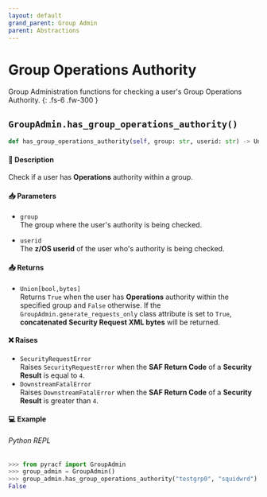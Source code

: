 ```yaml
---
layout: default
grand_parent: Group Admin
parent: Abstractions
---
```


# Group Operations Authority

Group Administration functions for checking a user's Group Operations Authority. 
{: .fs-6 .fw-300 }

## `GroupAdmin.has_group_operations_authority()`

```python
def has_group_operations_authority(self, group: str, userid: str) -> Union[bool, bytes]:
```

#### 📄 Description

Check if a user has **Operations** authority within a group.

#### 📥 Parameters
* `group`<br>
  The group where the user's authority is being checked.

* `userid`<br>
  The **z/OS userid** of the user who's authority is being checked.

#### 📤 Returns
* `Union[bool,bytes]`<br>
  Returns `True` when the user has **Operations** authority within the specified group and `False` otherwise. If the `GroupAdmin.generate_requests_only` class attribute is set to `True`, **concatenated Security Request XML bytes** will be returned.

#### ❌ Raises
* `SecurityRequestError`<br>
  Raises `SecurityRequestError` when the **SAF Return Code** of a **Security Result** is equal to `4`.
* `DownstreamFatalError`<br>
  Raises `DownstreamFatalError` when the **SAF Return Code** of a **Security Result** is greater than `4`.

#### 💻 Example

###### Python REPL
```python
>>> from pyracf import GroupAdmin
>>> group_admin = GroupAdmin()
>>> group_admin.has_group_operations_authority("testgrp0", "squidwrd")
False
```